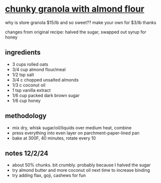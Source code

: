 # [chunky granola with almond flour](https://sallysbakingaddiction.com/maple-almond-granola-clusters-vegan/)

why is store granola $15/lb and so sweet?? make your own for $3/lb thanks

changes from original recipe: halved the sugar, swapped out syrup for honey

## ingredients
- 3 cups rolled oats
- 3/4 cup almond flour/meal
- 1/2 tsp salt
- 3/4 c chopped unsalted almonds
- 1/3 c coconut oil
- 1 tsp vanilla extract
- 1/6 cup packed dark brown sugar
- 1/6 cup honey

## methodology
- mix dry, whisk sugar/oil/liquids over medium heat, combine
- press everything into even layer on parchment-paper-lined pan
- bake at 300F, 40 minutes, rotate every 10

## notes 12/2/24
- about 50% chunks. bit crumbly. probably because I halved the sugar
- try almond butter and more coconut oil next time to increase binding
- try adding flax, goji, cashews for fun
